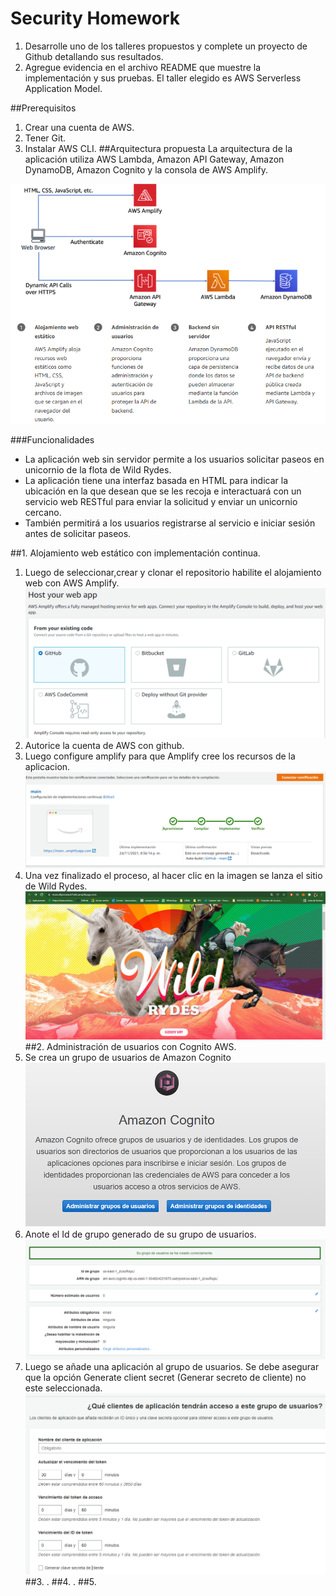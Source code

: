 # Security Homework

1. Desarrolle uno de los talleres propuestos y complete un proyecto de Github detallando sus resultados. 
2. Agregue evidencia en el archivo README que muestre la implementación y sus pruebas. El taller elegido es AWS Serverless Application Model.

##Prerequisitos
1. Crear una cuenta de AWS.
2. Tener Git.
3. Instalar AWS CLI.
##Arquitectura propuesta
La arquitectura de la aplicación utiliza AWS Lambda, Amazon API Gateway, Amazon DynamoDB, Amazon Cognito y la consola de AWS Amplify.

![img.png](img.png)

###Funcionalidades
* La aplicación web sin servidor permite a los usuarios solicitar paseos en unicornio de la flota de Wild Rydes. 
* La aplicación tiene una interfaz basada en HTML para indicar la ubicación en la que desean que se les recoja e interactuará con un servicio web RESTful para enviar la solicitud y enviar un unicornio cercano. 
* También permitirá a los usuarios registrarse al servicio e iniciar sesión antes de solicitar paseos.

##1. Alojamiento web estático con implementación continua.
   1. Luego de seleccionar,crear y clonar el repositorio habilite el alojamiento web con AWS Amplify.
   ![img_2.png](img_2.png)
   2. Autorice la cuenta de AWS con github.
   3. Luego configure amplify para que Amplify cree los recursos de la aplicacion.
      ![img_4.png](img_4.png)
   4. Una vez finalizado el proceso, al hacer clic en la imagen se lanza el sitio de Wild Rydes.
      ![img_5.png](img_5.png)
##2. Administración de usuarios con Cognito AWS.
   1. Se crea un grupo de usuarios de Amazon Cognito
   ![img_6.png](img_6.png)
   2. Anote el Id de grupo generado de su grupo de usuarios.
   ![img_7.png](img_7.png)
   3. Luego se añade una aplicación al grupo de usuarios. Se debe asegurar que la opción Generate client secret (Generar secreto de cliente) no este seleccionada.
   ![img_8.png](img_8.png)
##3. .
##4. .
##5.

